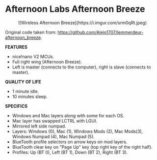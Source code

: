 # Afternoon Labs Afternoon Breeze

<p align="center">
![Wireless Afternoon Breeze](https://i.imgur.com/srm0qRt.jpeg)
</p>

Original code taken from: https://github.com/Alejo1707/lemmerdeur-afternoon_breeze.

**FEATURES**
- nice!nano V2 MCUs.
- Full right wing (Afternoon Breeze).
- Left is master (connects to the computer), right is slave (connects to master).

**QUALITY OF LIFE**
- 1 minute idle.
- 10 minutes sleep.

**SPECIFICS**
- Windows and Mac layers along with some for each OS.
- Mac layer has swapped LCTRL with LGUI.
- Mirrored left side numpad.
- Layers: Windows (0), Mac (1), Windows Mods (2), Mac Mods(3), Windows Numpad (4), Mac Numpad (5).
- BlueTooth profile selectors on arrow keys on mod layers.
- BlueTooth clear key on "Page Up" key (top right key of the right half).
- Profiles: Up (BT 0), Left (BT 1), Down (BT 2), Right (BT 3).
